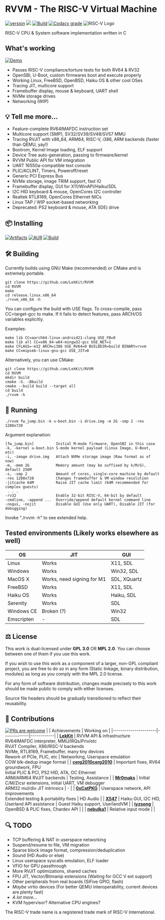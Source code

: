 # RVVM - The RISC-V Virtual Machine
[![version](https://img.shields.io/badge/version-0.6--git-brightgreen?style=for-the-badge)](#-installing) [![](https://img.shields.io/tokei/lines/github.com/LekKit/RVVM?style=for-the-badge)](https://github.com/LekKit/RVVM/graphs/contributors) [![Build](https://img.shields.io/github/actions/workflow/status/LekKit/RVVM/build.yml?branch=staging&style=for-the-badge)](https://github.com/LekKit/RVVM/actions/workflows/build.yml) [![Codacy grade](https://img.shields.io/codacy/grade/c77cc7499a784cd293fde58641ce3e46?logo=codacy&style=for-the-badge)](https://app.codacy.com/gh/LekKit/RVVM/dashboard)
![RISC-V Logo](https://riscv.org/wp-content/uploads/2018/09/riscv-logo-1.png "The “RISC-V” trade name is a registered trade mark of RISC-V International.")

RISC-V CPU & System software implementation written in С

## What's working
[![Demo](https://img.shields.io/badge/Check%20it%20out-WASM%20Demo-red?style=for-the-badge)](https://lekkit.github.io/test/index.html)
- Passes RISC-V compliance/torture tests for both RV64 & RV32
- OpenSBI, U-Boot, custom firmwares boot and execute properly
- Working Linux, FreeBSD, OpenBSD, Haiku OS & other cool OSes
- Tracing JIT, multicore support
- Framebuffer display, mouse & keyboard, UART shell
- NVMe storage drives
- Networking (WIP)

## 💡 Tell me more...
- Feature-complete RV64IMAFDC instruction set
- Multicore support (SMP), SV32/SV39/SV48/SV57 MMU
- Tracing RVJIT with x86_64, ARM64, RISC-V, i386, ARM backends
  (faster than QEMU, yay!)
- Bootrom, Kernel Image loading, ELF support
- Device Tree auto-generation, passing to firmware/kernel
- RVVM Public API for VM integration
- UART 16550a-compatible text console
- PLIC/ACLINT, Timers, Poweroff/reset
- Generic PCI Express Bus
- NVMe storage, image TRIM support, fast IO
- Framebuffer display, GUI for X11/WinAPI/Haiku/SDL
- I2C HID keyboard & mouse, OpenCores I2C controller
- Realtek RTL8169, OpenCores Ethernet NICs
- Linux TAP / WIP socket-based networking
- Deprecated: PS2 keyboard & mouse, ATA (IDE) drive

## 📦 Installing
[![Artifacts](https://img.shields.io/badge/BIN-Artifacts-orange?style=for-the-badge)](https://nightly.link/LekKit/RVVM/workflows/build/staging) [![AUR](https://img.shields.io/badge/Arch%20Linux-AUR-blue?style=for-the-badge&logo=archlinux)](https://aur.archlinux.org/packages/rvvm-git) [![Build](https://img.shields.io/badge/Build-Make-red?style=for-the-badge)](#-building)

## 🛠 Building
Currently builds using GNU Make (recommended) or CMake and is extremely portable.
```
git clone https://github.com/LekKit/RVVM
cd RVVM
make
cd release.linux.x86_64
./rvvm_x86_64 -h
```
You can configure the build with USE flags. To cross-compile, pass CC=target-gcc to make. If it fails to detect features, pass ARCH/OS variables explicitly.

Examples:
```
make lib CC=aarch64-linux-android21-clang USE_FB=0
make lib all CC=x86_64-w64-mingw32-gcc USE_NET=1
make CFLAGS=-m32 ARCH=i386 USE_RV64=0 BUILDDIR=build BINARY=rvvm
make CC=mipseb-linux-gnu-gcc USE_JIT=0
```
Alternatively, you can use CMake:
```
git clone https://github.com/LekKit/RVVM
cd RVVM
mkdir build
cmake -S. -Bbuild
cmake --build build --target all
cd build
./rvvm -h
```

## 🚀 Running
```
./rvvm fw_jump.bin -k u-boot.bin -i drive.img -m 2G -smp 2 -res 1280x720
```
Argument explanation:
```
[fw_jump.bin]          Initial M-mode firmware, OpenSBI in this case
-k, -kernel u-boot.bin S-mode kernel payload (Linux Image, U-Boot, etc)
-i, -image drive.img   Attach NVMe storage image (Raw format as of now)
-m, -mem 2G            Memory amount (may be suffixed by k/M/G), default 256M
-s, -smp 2             Amount of cores, single-core machine by default
-res 1280x720          Changes framebuffer & VM window resolution
-jitcache 64M          Raise JIT cache limit (64M recommended for complex guests)
 . . .
-rv32                  Enable 32-bit RISC-V, 64-bit by default
-cmdline, -append ...  Override/append default kernel command line
-nogui, -nojit         Disable GUI (Use only UART), Disable JIT (for debugging)
```
Invoke "./rvvm -h" to see extended help.

## Tested environments (Likely works elsewhere as well)
| OS         | JIT                        | GUI          |
|------------|----------------------------|--------------|
| Linux      | Works                      | X11, SDL     |
| Windows    | Works                      | Win32, SDL   |
| MacOS X    | Works, need signing for M1 | SDL, XQuartz |
| FreeBSD    | Works                      | X11, SDL     |
| Haiku OS   | Works                      | Haiku, SDL   |
| Serenity   | Works                      | SDL          |
| Windows CE | Broken (?)                 | Win32        |
| Emscripten | -                          | SDL          |

## ⚖️ License
This work is dual-licensed under **GPL 3.0** OR **MPL 2.0**. You can choose between one of them if you use this work.

If you wish to use this work as a component of a larger, non-GPL compliant project, you are free to do so in any form
(Static linkage, binary distribution, modules) as long as you comply with the MPL 2.0 license.

For any form of software distribution, changes made precisely to this work should be made public to comply with either licenses.

Source file headers should be gradually transitioned to reflect their reusability.

## 🎉 Contributions
[![PRs are welcome](https://img.shields.io/badge/Pull%20requests-welcome-8957e5?style=for-the-badge&logo=github)](https://github.com/LekKit/RVVM/pulls?q=is%3Apr+is%3Aclosed)
|                      | Achievements | Working on |
|----------------------|-------------|------------|
| [**LekKit**](https://github.com/LekKit)                     | RVVM API & infrastructure <br> RV64IMAFDC interpreter, MMU/IRQs/Priv/etc <br> RVJIT Compiler, X86/RISC-V backends <br> NVMe, RTL8169, Framebuffer, many tiny devices <br> Rework of PCIe, PLIC, etc | Networking, Userspace emulation <br> COW blk-dedup image format |
| [**cerg2010cerg2010**](https://github.com/cerg2010cerg2010) | Important fixes, RV64 groundwork, FPU <br> Initial PLIC & PCI, PS2 HID, ATA, OC Ethernet <br> ARM/ARM64 RVJIT backends | Testing, Assistance |
| [**Mr0maks**](https://github.com/Mr0maks)                   | Initial C/M/Zicsr extensions, initial UART, VM debugger <br> ARM32 mul/div JIT intrinsics | - |
| [**0xCatPKG**](https://github.com/0xCatPKG)                 | Userspace network, API improvements <br> Extended testing & portability fixes | HD Audio |
| [**X547**](https://github.com/X547)                         | Haiku GUI, I2C HID, Userland API assistance | Guest Haiku support, UserlandVM |
| [**iyzsong**](https://github.com/iyzsong)                   | OpenBSD & PLIC fixes, Chardev API | |
| [**nebulka1**](https://github.com/nebulka1)                 | Relative input mode | |

## 🔍 TODO
- TCP buffering & NAT in userspace networking
- Suspend/resume to file, VM migration
- Sparse block image format, compression/deduplication
- Sound (HD Audio or else)
- Linux userspace syscalls emulation, ELF loader
- VFIO for GPU passthrough
- More RVJIT optimizations, shared caches
- FPU JIT, Vector/Bitmanip extensions (Waiting for GCC V ext support)
- Other peripherals from real boards (SiFive GPIO, flash)
- *Maybe* virtio devices (For better QEMU interoperability, current devices are plenty fast)
- *A lot more...*
- KVM hypervisor? Alternative CPU engines?

The RISC-V trade name is a registered trade mark of RISC-V International.
